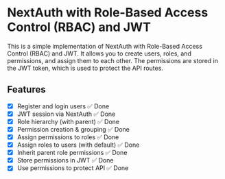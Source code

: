 # NextAuth with Role-Based Access Control (RBAC) and JWT

This is a simple implementation of NextAuth with Role-Based Access Control (RBAC) and JWT. It allows you to create users, roles, and permissions, and assign them to each other. The permissions are stored in the JWT token, which is used to protect the API routes.

## Features

- [x] Register and login users ✅ Done
- [x] JWT session via NextAuth ✅ Done
- [x] Role hierarchy (with parent) ✅ Done
- [x] Permission creation & grouping ✅ Done
- [x] Assign permissions to roles ✅ Done
- [x] Assign roles to users (with default) ✅ Done
- [x] Inherit parent role permissions ✅ Done
- [x] Store permissions in JWT ✅ Done
- [x] Use permissions to protect API ✅ Done
